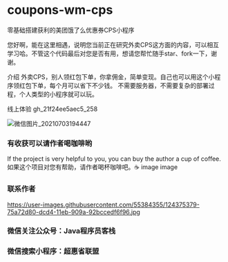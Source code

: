 # coupons-wm-cps

零基础搭建获利的美团饿了么优惠券CPS小程序

您好啊，能在这里相遇，说明您当前正在研究外卖CPS这方面的内容，可以相互学习哈。不管这个代码最后对您是否有用，想请您帮忙随手star、fork一下，谢谢。

介绍
外卖CPS，别人领红包下单，你拿佣金，简单变现。自己也可以用这个小程序领红包下单，每个月可以省下不少钱。 不需要服务器，不需要复杂的部署过程，个人类型的小程序就可以玩。

线上体验
gh_21f24ee5aec5_258

![微信图片_20210703194447](https://user-images.githubusercontent.com/55384355/124374889-5fe43900-dcd1-11eb-97dc-b2760a2d0e0b.png)


### 有收获可以请作者喝咖啡哟
If the project is very helpful to you, you can buy the author a cup of coffee. 如果这个项目对您有帮助，请作者喝杯咖啡吧。☕ image image

### 联系作者
https://user-images.githubusercontent.com/55384355/124375379-75a72d80-dcd4-11eb-909a-92bccedf6f96.jpg


### 微信关注公众号：Java程序员客栈
### 微信搜索小程序：超惠省联盟
